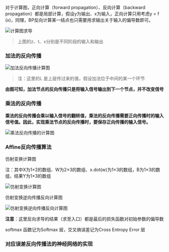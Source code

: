对于计算图，正向计算（forward propagation）、反向计算（backward  propagation）都是局部计算，假设y为输出、x为输入，正向计算只用考虑y = f (x)，同理，BP反向计算某一结点也只需要用求输出关于输入的偏导数即可。

![计算图求导](https://cdn.staticaly.com/gh/SisyphusTang/Picture-bed@master/20230619/计算图求导.34hjn8sqakk0.webp)

> 上图的z、t、x分别是不同阶段的输入和输出



### 加法的反向传播

![加法反向传播计算图](https://cdn.staticaly.com/gh/SisyphusTang/Picture-bed@master/20230619/加法反向传播计算图.24o9af7x2pog.webp)

> 注：这里的L 是上层传过来的值，假设加法位于中间的某一个环节

**由图可知，加法节点的反向传播只是将输入信号输出到下一个节点，并不改变信号**

### 乘法的反向传播

**乘法的反向传播会乘以输入信号的翻转值，乘法的反向传播需要正向传播时的输入信号值。因此，实现乘法节点的反向传播时，要保存正向传播的输入信号。**

![乘法反向传播的计算图](https://cdn.staticaly.com/gh/SisyphusTang/Picture-bed@master/20230619/乘法反向传播的计算图.3kbnhdlh9z60.webp)

### Affine反向传播算法

仿射变换计算图

注：其中X为1×2的数组、W为2×3的数组、x.dot(w)为1×3的数组，B为1×3的数组，结果Y为1×3的数组

![仿射变换计算图](https://cdn.staticaly.com/gh/SisyphusTang/Picture-bed@master/20230619/affine仿射变换.3oax0zbrwmg0.webp)

仿射变换逆向传播反向计算图

![仿射变换逆向传播反向计算图](https://cdn.staticaly.com/gh/SisyphusTang/Picture-bed@master/20230619/Affine仿射变换反向计算图.gvqifnh441s.webp)

**注意**：这里反向求导的结果（求至入口）都是最后的损失函数对初始参数的偏导数



softmax 函数记为Softmax 层，交叉熵误差记为Cross Entropy Error 层



### 对应误差反向传播法的神经网络的实现

